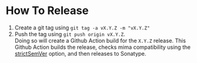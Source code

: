 # How To Release
1.  Create a git tag using `git tag -a vX.Y.Z -m "vX.Y.Z"`
2. Push the tag using `git push origin vX.Y.Z`.   
Doing so will create a Github Action build for the `X.Y.Z` release.  This Github Action builds the release, checks mima compatibility using the [strictSemVer](https://github.com/djspiewak/sbt-spiewak/blob/709fc19b389394777e61206e4d1b6df69e039e24/core/src/main/scala/sbtspiewak/SpiewakPlugin.scala#L400-L444) option, and then releases to Sonatype.
